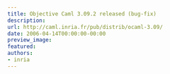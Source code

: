 ```yaml
---
title: Objective Caml 3.09.2 released (bug-fix)
description:
url: http://caml.inria.fr/pub/distrib/ocaml-3.09/
date: 2006-04-14T00:00:00-00:00
preview_image:
featured:
authors:
- inria
---
```



